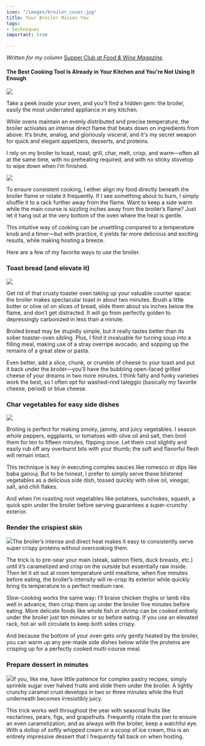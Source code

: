 ```yaml
---
icon: "/images/broiler_cover.jpg"
title: Your Broiler Misses You
tags:
- techniques
important: true

---
```

_Written for my column_ [Supper Club _at Food & Wine Magazine_](https://www.foodandwine.com/cooking-techniques/broiling-tips-technique-supper-club)_._

#### The Best Cooking Tool Is Already in Your Kitchen and You're Not Using It Enough

![](https://cdn-image.foodandwine.com/sites/default/files/1570133065/jonah-reider-broiled-figs-dessert-FT-BLOG1019.jpg)

Take a peek inside your oven, and you’ll find a hidden gem: the broiler, easily the most underrated appliance in any kitchen.

While ovens maintain an evenly distributed and precise temperature, the broiler activates an intense direct flame that beats down on ingredients from above. It’s brute, analog, and gloriously visceral, and it's my secret weapon for quick and elegant appetizers, desserts, and proteins.

I rely on my broiler to toast, roast, grill, char, melt, crisp, and warm—often all at the same time, with no preheating required, and with no sticky stovetop to wipe down when I’m finished.

![](https://cdn-image.foodandwine.com/sites/default/files/1570133065/jonah-reider-broiler-vegetables-FT-BLOG1019.jpg)

To ensure consistent cooking, I either align my food directly beneath the broiler flame or rotate it frequently. If I see something about to burn, I simply shuffle it to a rack further away from the flame. Want to keep a side warm while the main course is sizzling inches away from the broiler’s flame? Just let it hang out at the very bottom of the oven where the heat is gentle.

This intuitive way of cooking can be unsettling compared to a temperature knob and a timer—but with practice, it yields far more delicious and exciting results, while making hosting a breeze.

Here are a few of my favorite ways to use the broiler.

### Toast bread (and elevate it)

![](https://cdn-image.foodandwine.com/sites/default/files/1570133065/jonah-reider-broiled-toast-FT-BLOG1019.jpg)

Get rid of that crusty toaster oven taking up your valuable counter space: the broiler makes spectacular toast in about two minutes. Brush a little butter or olive oil on slices of bread, slide them about six inches below the flame, and don’t get distracted. It will go from perfectly golden to depressingly carbonized in less than a minute.

Broiled bread may be stupidly simple, but it really tastes better than its sober toaster-oven sibling. Plus, I find it invaluable for turning soup into a filling meal, making use of a stray overripe avocado, and sopping up the remains of a great stew or pasta.

Even better, add a slice, chunk, or crumble of cheese to your toast and put it back under the broiler—you’ll have the bubbling open-faced grilled cheese of your dreams in two more minutes. I think fatty and funky varieties work the best, so I often opt for washed-rind taleggio (basically my favorite cheese, period) or blue cheese.

### Char vegetables for easy side dishes

![](https://cdn-image.foodandwine.com/sites/default/files/1570133065/jonah-reider-broiler-vegetables-FT-BLOG1019-2.jpg)

Broiling is perfect for making smoky, jammy, and juicy vegetables. I season whole peppers, eggplants, or tomatoes with olive oil and salt, then broil them for ten to fifteen minutes, flipping once. Let them cool slightly and easily rub off any overburnt bits with your thumb; the soft and flavorful flesh will remain intact.

This technique is key in executing complex sauces like romesco or dips like baba ganouj. But to be honest, I prefer to simply serve these blistered vegetables as a delicious side dish, tossed quickly with olive oil, vinegar, salt, and chili flakes.

And when I’m roasting root vegetables like potatoes, sunchokes, squash, a quick spin under the broiler before serving guarantees a super-crunchy exterior.

### Render the crispiest skin

![](https://cdn-image.foodandwine.com/sites/default/files/1570133065/jonah-reider-broiled-fish-FT-BLOG1019.jpg)The broiler’s intense and direct heat makes it easy to consistently serve super crispy proteins without overcooking them.

The trick is to pre-sear your main (steak, salmon filets, duck breasts, etc.) until it’s caramelized and crisp on the outside but essentially raw inside. Then let it sit out at room temperature until mealtime, when five minutes before eating, the broiler’s intensity will re-crisp its exterior while quickly bring its temperature to a perfect medium rare.

Slow-cooking works the same way: I’ll braise chicken thighs or lamb ribs well in advance, then crisp them up under the broiler five minutes before eating. More delicate foods like whole fish or shrimp can be cooked entirely under the broiler just ten minutes or so before eating. If you use an elevated rack, hot air will circulate to keep both sides crispy.

And because the bottom of your oven gets only gently heated by the broiler, you can warm up any pre-made side dishes below while the proteins are crisping up for a perfectly cooked multi-course meal.

### Prepare dessert in minutes

![](https://cdn-image.foodandwine.com/sites/default/files/1570133065/jonah-reider-broiled-figs-dessert-FT-BLOG1019.jpg)If you, like me, have little patience for complex pastry recipes, simply sprinkle sugar over halved fruits and slide them under the broiler. A lightly crunchy caramel crust develops in two or three minutes while the fruit underneath becomes irresistibly juicy.

This trick works well throughout the year with seasonal fruits like nectarines, pears, figs, and grapefruits. Frequently rotate the pan to ensure an even caramelization, and as always with the broiler, keep a watchful eye. With a dollop of softly whipped cream or a scoop of ice cream, this is an entirely impressive dessert that I frequently fall back on when hosting.